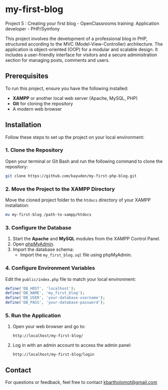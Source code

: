 # my-first-blog

Project 5 : Creating your first blog - OpenClassrooms training: Application developer - PHP/Symfony

This project involves the development of a professional blog in PHP, structured according to the MVC (Model-View-Controller) architecture. The application is object-oriented (OOP) for a modular and scalable design. It includes a user-friendly interface for visitors and a secure administration section for managing posts, comments and users.

## Prerequisites

To run this project, ensure you have the following installed:

- **XAMPP** or another local web server (Apache, MySQL, PHP)
- **Git** for cloning the repository
- A modern web browser

## Installation

Follow these steps to set up the project on your local environment:

### 1. Clone the Repository
Open your terminal or Git Bash and run the following command to clone the repository:
```bash
git clone https://github.com/kayuden/my-first-php-blog.git
```

### 2. Move the Project to the XAMPP Directory
Move the cloned project folder to the `htdocs` directory of your XAMPP installation:
```bash
mv my-first-blog /path-to-xampp/htdocs
```

### 3. Configure the Database
1. Start the **Apache** and **MySQL** modules from the XAMPP Control Panel.
2. Open [phpMyAdmin](http://localhost/phpmyadmin).
3. Import the database schema:
   - Import the `my_first_blog.sql` file using phpMyAdmin.

### 4. Configure Environment Variables
Edit the `public/index.php` file to match your local environment:
```php
define('DB_HOST', 'localhost');
define('DB_NAME', 'my_first_blog');
define('DB_USER', 'your-database-username');
define('DB_PASS', 'your-database-password');
```

### 5. Run the Application
1. Open your web browser and go to:
   ```
   http://localhost/my-first-blog/
   ```
2. Log in with an admin account to access the admin panel:
   ```
   http://localhost/my-first-blog/login
   ```

## Contact

For questions or feedback, feel free to contact kbartholomot@gmail.com